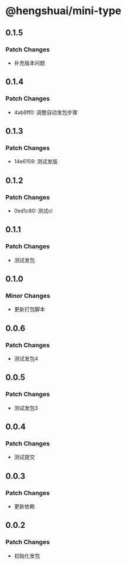 # @hengshuai/mini-type

## 0.1.5

### Patch Changes

- 补充版本问题

## 0.1.4

### Patch Changes

- 4ab8ff0: 调整自动发包步骤

## 0.1.3

### Patch Changes

- 14e6159: 测试发版

## 0.1.2

### Patch Changes

- 0ed1c80: 测试ci

## 0.1.1

### Patch Changes

- 测试发包

## 0.1.0

### Minor Changes

- 更新打包脚本

## 0.0.6

### Patch Changes

- 测试发包4

## 0.0.5

### Patch Changes

- 测试发包3

## 0.0.4

### Patch Changes

- 测试提交

## 0.0.3

### Patch Changes

- 更新依赖

## 0.0.2

### Patch Changes

- 初始化发包
